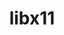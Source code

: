---
title: "libx11"
layout: cache
categories: [package, develop]
meta: {"versions": ["1.8.4", "1.8.7", "1.8.9"], "compilers": ["gcc@=11.1.0", "gcc@=11.4.0", "gcc@=9.4.0"], "oss": ["ubuntu20.04", "ubuntu22.04"], "platforms": ["linux"], "targets": ["neoverse_v1", "ppc64le", "x86_64_v3"], "stacks": ["data-vis-sdk", "e4s", "e4s-neoverse_v1", "e4s-power", "e4s-rocm-external", "gpu-tests", "root"], "num_specs": 52, "num_specs_by_stack": {"root": 52, "e4s-power": 5, "data-vis-sdk": 10, "gpu-tests": 15, "e4s-neoverse_v1": 2, "e4s-rocm-external": 5, "e4s": 4}}
spec_details: [{"hash": "2lgdyrz5uqurzgdqznjlte6wgp55q6ds", "compiler": "gcc@=9.4.0", "versions": ["1.8.9"], "os": "ubuntu20.04", "platform": "linux", "target": "ppc64le", "variants": ["build_system=autotools"], "stacks": ["root", "e4s-power"], "size": "-", "tarball": "https://binaries.spack.io/develop/build_cache/linux-ubuntu20.04-ppc64le/gcc-9.4.0/libx11-1.8.9/linux-ubuntu20.04-ppc64le-gcc-9.4.0-libx11-1.8.9-2lgdyrz5uqurzgdqznjlte6wgp55q6ds.spack"}, {"hash": "uqd6mxi6oxv7ojqzvsczf5sc35oxgzcm", "compiler": "gcc@=9.4.0", "versions": ["1.8.7"], "os": "ubuntu20.04", "platform": "linux", "target": "ppc64le", "variants": ["build_system=autotools"], "stacks": ["root", "e4s-power"], "size": "-", "tarball": "https://binaries.spack.io/develop/build_cache/linux-ubuntu20.04-ppc64le/gcc-9.4.0/libx11-1.8.7/linux-ubuntu20.04-ppc64le-gcc-9.4.0-libx11-1.8.7-uqd6mxi6oxv7ojqzvsczf5sc35oxgzcm.spack"}, {"hash": "uq6hle6v72r5cfwfevvevmnraax7og7o", "compiler": "gcc@=9.4.0", "versions": ["1.8.7"], "os": "ubuntu20.04", "platform": "linux", "target": "ppc64le", "variants": ["build_system=autotools"], "stacks": ["root", "e4s-power"], "size": "-", "tarball": "https://binaries.spack.io/develop/build_cache/linux-ubuntu20.04-ppc64le/gcc-9.4.0/libx11-1.8.7/linux-ubuntu20.04-ppc64le-gcc-9.4.0-libx11-1.8.7-uq6hle6v72r5cfwfevvevmnraax7og7o.spack"}, {"hash": "sfw6sufef2ib75x55plj63w65siikub2", "compiler": "gcc@=9.4.0", "versions": ["1.8.9"], "os": "ubuntu20.04", "platform": "linux", "target": "ppc64le", "variants": ["build_system=autotools"], "stacks": ["root", "e4s-power"], "size": "-", "tarball": "https://binaries.spack.io/develop/build_cache/linux-ubuntu20.04-ppc64le/gcc-9.4.0/libx11-1.8.9/linux-ubuntu20.04-ppc64le-gcc-9.4.0-libx11-1.8.9-sfw6sufef2ib75x55plj63w65siikub2.spack"}, {"hash": "5daz6jqtcveqof63cwjlk3gxndytbsik", "compiler": "gcc@=9.4.0", "versions": ["1.8.7"], "os": "ubuntu20.04", "platform": "linux", "target": "ppc64le", "variants": ["build_system=autotools"], "stacks": ["root", "e4s-power"], "size": "-", "tarball": "https://binaries.spack.io/develop/build_cache/linux-ubuntu20.04-ppc64le/gcc-9.4.0/libx11-1.8.7/linux-ubuntu20.04-ppc64le-gcc-9.4.0-libx11-1.8.7-5daz6jqtcveqof63cwjlk3gxndytbsik.spack"}, {"hash": "ijjq5l6o3hia5e5kkdrred6p6ujtkaqz", "compiler": "gcc@=11.1.0", "versions": ["1.8.9"], "os": "ubuntu20.04", "platform": "linux", "target": "x86_64_v3", "variants": ["build_system=autotools"], "stacks": ["root", "data-vis-sdk"], "size": "-", "tarball": "https://binaries.spack.io/develop/build_cache/linux-ubuntu20.04-x86_64_v3/gcc-11.1.0/libx11-1.8.9/linux-ubuntu20.04-x86_64_v3-gcc-11.1.0-libx11-1.8.9-ijjq5l6o3hia5e5kkdrred6p6ujtkaqz.spack"}, {"hash": "xjd65p2ibaeltpeoupanbcp5nvz4szc5", "compiler": "gcc@=11.1.0", "versions": ["1.8.7"], "os": "ubuntu20.04", "platform": "linux", "target": "x86_64_v3", "variants": ["build_system=autotools"], "stacks": ["root", "data-vis-sdk"], "size": "-", "tarball": "https://binaries.spack.io/develop/build_cache/linux-ubuntu20.04-x86_64_v3/gcc-11.1.0/libx11-1.8.7/linux-ubuntu20.04-x86_64_v3-gcc-11.1.0-libx11-1.8.7-xjd65p2ibaeltpeoupanbcp5nvz4szc5.spack"}, {"hash": "sw63bmukuokpkwuqrr3de7xyh5ze7yh2", "compiler": "gcc@=11.1.0", "versions": ["1.8.9"], "os": "ubuntu20.04", "platform": "linux", "target": "x86_64_v3", "variants": ["build_system=autotools"], "stacks": ["root", "data-vis-sdk"], "size": "-", "tarball": "https://binaries.spack.io/develop/build_cache/linux-ubuntu20.04-x86_64_v3/gcc-11.1.0/libx11-1.8.9/linux-ubuntu20.04-x86_64_v3-gcc-11.1.0-libx11-1.8.9-sw63bmukuokpkwuqrr3de7xyh5ze7yh2.spack"}, {"hash": "pd4bmj7xwzsm2j3q42k2auv44uklms4q", "compiler": "gcc@=11.1.0", "versions": ["1.8.9"], "os": "ubuntu20.04", "platform": "linux", "target": "x86_64_v3", "variants": ["build_system=autotools"], "stacks": ["root", "data-vis-sdk"], "size": "-", "tarball": "https://binaries.spack.io/develop/build_cache/linux-ubuntu20.04-x86_64_v3/gcc-11.1.0/libx11-1.8.9/linux-ubuntu20.04-x86_64_v3-gcc-11.1.0-libx11-1.8.9-pd4bmj7xwzsm2j3q42k2auv44uklms4q.spack"}, {"hash": "y57bqswkv3kyicx7tlujjaq3pzpejvmd", "compiler": "gcc@=11.1.0", "versions": ["1.8.7"], "os": "ubuntu20.04", "platform": "linux", "target": "x86_64_v3", "variants": ["build_system=autotools"], "stacks": ["root", "data-vis-sdk"], "size": "-", "tarball": "https://binaries.spack.io/develop/build_cache/linux-ubuntu20.04-x86_64_v3/gcc-11.1.0/libx11-1.8.7/linux-ubuntu20.04-x86_64_v3-gcc-11.1.0-libx11-1.8.7-y57bqswkv3kyicx7tlujjaq3pzpejvmd.spack"}, {"hash": "6wvgjvdbfukbdia2fyhx3l5entkerbcc", "compiler": "gcc@=11.1.0", "versions": ["1.8.7"], "os": "ubuntu20.04", "platform": "linux", "target": "x86_64_v3", "variants": ["build_system=autotools"], "stacks": ["root", "data-vis-sdk"], "size": "-", "tarball": "https://binaries.spack.io/develop/build_cache/linux-ubuntu20.04-x86_64_v3/gcc-11.1.0/libx11-1.8.7/linux-ubuntu20.04-x86_64_v3-gcc-11.1.0-libx11-1.8.7-6wvgjvdbfukbdia2fyhx3l5entkerbcc.spack"}, {"hash": "dzcculyjac4gdp6unumwpt52a74hdyk5", "compiler": "gcc@=11.1.0", "versions": ["1.8.7"], "os": "ubuntu20.04", "platform": "linux", "target": "x86_64_v3", "variants": ["build_system=autotools"], "stacks": ["root", "data-vis-sdk"], "size": "-", "tarball": "https://binaries.spack.io/develop/build_cache/linux-ubuntu20.04-x86_64_v3/gcc-11.1.0/libx11-1.8.7/linux-ubuntu20.04-x86_64_v3-gcc-11.1.0-libx11-1.8.7-dzcculyjac4gdp6unumwpt52a74hdyk5.spack"}, {"hash": "3j6onea3rfoikaf2l6xz6sw6twjrbvke", "compiler": "gcc@=11.1.0", "versions": ["1.8.7"], "os": "ubuntu20.04", "platform": "linux", "target": "x86_64_v3", "variants": ["build_system=autotools"], "stacks": ["root", "data-vis-sdk"], "size": "-", "tarball": "https://binaries.spack.io/develop/build_cache/linux-ubuntu20.04-x86_64_v3/gcc-11.1.0/libx11-1.8.7/linux-ubuntu20.04-x86_64_v3-gcc-11.1.0-libx11-1.8.7-3j6onea3rfoikaf2l6xz6sw6twjrbvke.spack"}, {"hash": "jy3gw5s2hbugseiiau2627lvpmngox5b", "compiler": "gcc@=11.1.0", "versions": ["1.8.9"], "os": "ubuntu20.04", "platform": "linux", "target": "x86_64_v3", "variants": ["build_system=autotools"], "stacks": ["root", "data-vis-sdk"], "size": "-", "tarball": "https://binaries.spack.io/develop/build_cache/linux-ubuntu20.04-x86_64_v3/gcc-11.1.0/libx11-1.8.9/linux-ubuntu20.04-x86_64_v3-gcc-11.1.0-libx11-1.8.9-jy3gw5s2hbugseiiau2627lvpmngox5b.spack"}, {"hash": "v2hdvxsp2jenibzfmw2ecrbvddgkt254", "compiler": "gcc@=11.1.0", "versions": ["1.8.7"], "os": "ubuntu20.04", "platform": "linux", "target": "x86_64_v3", "variants": ["build_system=autotools"], "stacks": ["root", "data-vis-sdk"], "size": "-", "tarball": "https://binaries.spack.io/develop/build_cache/linux-ubuntu20.04-x86_64_v3/gcc-11.1.0/libx11-1.8.7/linux-ubuntu20.04-x86_64_v3-gcc-11.1.0-libx11-1.8.7-v2hdvxsp2jenibzfmw2ecrbvddgkt254.spack"}, {"hash": "thtadfpmwp4ulfot4wdcsti4xyel7i5u", "compiler": "gcc@=11.1.0", "versions": ["1.8.4"], "os": "ubuntu20.04", "platform": "linux", "target": "x86_64_v3", "variants": ["build_system=autotools"], "stacks": ["root", "gpu-tests"], "size": "-", "tarball": "https://binaries.spack.io/develop/build_cache/linux-ubuntu20.04-x86_64_v3/gcc-11.1.0/libx11-1.8.4/linux-ubuntu20.04-x86_64_v3-gcc-11.1.0-libx11-1.8.4-thtadfpmwp4ulfot4wdcsti4xyel7i5u.spack"}, {"hash": "l3rhczikenehqbz6uhzcg2q65pv6ixef", "compiler": "gcc@=11.1.0", "versions": ["1.8.4"], "os": "ubuntu20.04", "platform": "linux", "target": "x86_64_v3", "variants": ["build_system=autotools"], "stacks": ["root", "gpu-tests"], "size": "-", "tarball": "https://binaries.spack.io/develop/build_cache/linux-ubuntu20.04-x86_64_v3/gcc-11.1.0/libx11-1.8.4/linux-ubuntu20.04-x86_64_v3-gcc-11.1.0-libx11-1.8.4-l3rhczikenehqbz6uhzcg2q65pv6ixef.spack"}, {"hash": "ywyajq36zur3ouc6ggflapostppiesul", "compiler": "gcc@=11.1.0", "versions": ["1.8.4"], "os": "ubuntu20.04", "platform": "linux", "target": "x86_64_v3", "variants": ["build_system=autotools"], "stacks": ["root", "gpu-tests"], "size": "-", "tarball": "https://binaries.spack.io/develop/build_cache/linux-ubuntu20.04-x86_64_v3/gcc-11.1.0/libx11-1.8.4/linux-ubuntu20.04-x86_64_v3-gcc-11.1.0-libx11-1.8.4-ywyajq36zur3ouc6ggflapostppiesul.spack"}, {"hash": "46gzmkirgbobehqil5gydsscbyovks7a", "compiler": "gcc@=11.1.0", "versions": ["1.8.4"], "os": "ubuntu20.04", "platform": "linux", "target": "x86_64_v3", "variants": ["build_system=autotools"], "stacks": ["root", "gpu-tests"], "size": "-", "tarball": "https://binaries.spack.io/develop/build_cache/linux-ubuntu20.04-x86_64_v3/gcc-11.1.0/libx11-1.8.4/linux-ubuntu20.04-x86_64_v3-gcc-11.1.0-libx11-1.8.4-46gzmkirgbobehqil5gydsscbyovks7a.spack"}, {"hash": "nflqiemlegdvxu4et2sph6kbtrecbsj6", "compiler": "gcc@=11.1.0", "versions": ["1.8.4"], "os": "ubuntu20.04", "platform": "linux", "target": "x86_64_v3", "variants": ["build_system=autotools"], "stacks": ["root", "gpu-tests"], "size": "-", "tarball": "https://binaries.spack.io/develop/build_cache/linux-ubuntu20.04-x86_64_v3/gcc-11.1.0/libx11-1.8.4/linux-ubuntu20.04-x86_64_v3-gcc-11.1.0-libx11-1.8.4-nflqiemlegdvxu4et2sph6kbtrecbsj6.spack"}, {"hash": "zyyrcvp37inergn75npzmyam5f7yqxx5", "compiler": "gcc@=11.1.0", "versions": ["1.8.4"], "os": "ubuntu20.04", "platform": "linux", "target": "x86_64_v3", "variants": ["build_system=autotools"], "stacks": ["root", "gpu-tests"], "size": "-", "tarball": "https://binaries.spack.io/develop/build_cache/linux-ubuntu20.04-x86_64_v3/gcc-11.1.0/libx11-1.8.4/linux-ubuntu20.04-x86_64_v3-gcc-11.1.0-libx11-1.8.4-zyyrcvp37inergn75npzmyam5f7yqxx5.spack"}, {"hash": "73wwdzxixoa4cmcdz7v7abnv2my6aaqx", "compiler": "gcc@=11.1.0", "versions": ["1.8.4"], "os": "ubuntu20.04", "platform": "linux", "target": "x86_64_v3", "variants": ["build_system=autotools"], "stacks": ["root", "gpu-tests"], "size": "-", "tarball": "https://binaries.spack.io/develop/build_cache/linux-ubuntu20.04-x86_64_v3/gcc-11.1.0/libx11-1.8.4/linux-ubuntu20.04-x86_64_v3-gcc-11.1.0-libx11-1.8.4-73wwdzxixoa4cmcdz7v7abnv2my6aaqx.spack"}, {"hash": "4ckx4cbm4t765pcphneemdtmssiknxo7", "compiler": "gcc@=11.1.0", "versions": ["1.8.4"], "os": "ubuntu20.04", "platform": "linux", "target": "x86_64_v3", "variants": ["build_system=autotools"], "stacks": ["root", "gpu-tests"], "size": "-", "tarball": "https://binaries.spack.io/develop/build_cache/linux-ubuntu20.04-x86_64_v3/gcc-11.1.0/libx11-1.8.4/linux-ubuntu20.04-x86_64_v3-gcc-11.1.0-libx11-1.8.4-4ckx4cbm4t765pcphneemdtmssiknxo7.spack"}, {"hash": "jdzxuaqob72vq5w34r65roqoccwftqic", "compiler": "gcc@=11.1.0", "versions": ["1.8.4"], "os": "ubuntu20.04", "platform": "linux", "target": "x86_64_v3", "variants": ["build_system=autotools"], "stacks": ["root", "gpu-tests"], "size": "-", "tarball": "https://binaries.spack.io/develop/build_cache/linux-ubuntu20.04-x86_64_v3/gcc-11.1.0/libx11-1.8.4/linux-ubuntu20.04-x86_64_v3-gcc-11.1.0-libx11-1.8.4-jdzxuaqob72vq5w34r65roqoccwftqic.spack"}, {"hash": "kkblmu4b4wrhu4l4l3snt555gos577v6", "compiler": "gcc@=11.1.0", "versions": ["1.8.4"], "os": "ubuntu20.04", "platform": "linux", "target": "x86_64_v3", "variants": ["build_system=autotools"], "stacks": ["root", "gpu-tests"], "size": "-", "tarball": "https://binaries.spack.io/develop/build_cache/linux-ubuntu20.04-x86_64_v3/gcc-11.1.0/libx11-1.8.4/linux-ubuntu20.04-x86_64_v3-gcc-11.1.0-libx11-1.8.4-kkblmu4b4wrhu4l4l3snt555gos577v6.spack"}, {"hash": "5oycdy27zswbmp6ybzotjm3aq3chlacr", "compiler": "gcc@=11.1.0", "versions": ["1.8.4"], "os": "ubuntu20.04", "platform": "linux", "target": "x86_64_v3", "variants": ["build_system=autotools"], "stacks": ["root", "gpu-tests"], "size": "-", "tarball": "https://binaries.spack.io/develop/build_cache/linux-ubuntu20.04-x86_64_v3/gcc-11.1.0/libx11-1.8.4/linux-ubuntu20.04-x86_64_v3-gcc-11.1.0-libx11-1.8.4-5oycdy27zswbmp6ybzotjm3aq3chlacr.spack"}, {"hash": "zv3nml3pzebkwkpmcen47xntj5uj7gsr", "compiler": "gcc@=11.1.0", "versions": ["1.8.4"], "os": "ubuntu20.04", "platform": "linux", "target": "x86_64_v3", "variants": ["build_system=autotools"], "stacks": ["root", "gpu-tests"], "size": "-", "tarball": "https://binaries.spack.io/develop/build_cache/linux-ubuntu20.04-x86_64_v3/gcc-11.1.0/libx11-1.8.4/linux-ubuntu20.04-x86_64_v3-gcc-11.1.0-libx11-1.8.4-zv3nml3pzebkwkpmcen47xntj5uj7gsr.spack"}, {"hash": "bjmy5h7pxjjtrtva33tefg7jgfsinbvz", "compiler": "gcc@=11.1.0", "versions": ["1.8.4"], "os": "ubuntu20.04", "platform": "linux", "target": "x86_64_v3", "variants": ["build_system=autotools"], "stacks": ["root", "gpu-tests"], "size": "-", "tarball": "https://binaries.spack.io/develop/build_cache/linux-ubuntu20.04-x86_64_v3/gcc-11.1.0/libx11-1.8.4/linux-ubuntu20.04-x86_64_v3-gcc-11.1.0-libx11-1.8.4-bjmy5h7pxjjtrtva33tefg7jgfsinbvz.spack"}, {"hash": "g5ajbjb7c6lcsopesj72x6klah4z2ggy", "compiler": "gcc@=11.1.0", "versions": ["1.8.4"], "os": "ubuntu20.04", "platform": "linux", "target": "x86_64_v3", "variants": ["build_system=autotools"], "stacks": ["root", "gpu-tests"], "size": "-", "tarball": "https://binaries.spack.io/develop/build_cache/linux-ubuntu20.04-x86_64_v3/gcc-11.1.0/libx11-1.8.4/linux-ubuntu20.04-x86_64_v3-gcc-11.1.0-libx11-1.8.4-g5ajbjb7c6lcsopesj72x6klah4z2ggy.spack"}, {"hash": "54qmm6fxmyxd5wvmohfnvidvgtzdedgm", "compiler": "gcc@=11.1.0", "versions": ["1.8.4"], "os": "ubuntu20.04", "platform": "linux", "target": "x86_64_v3", "variants": ["build_system=autotools"], "stacks": ["root", "gpu-tests"], "size": "-", "tarball": "https://binaries.spack.io/develop/build_cache/linux-ubuntu20.04-x86_64_v3/gcc-11.1.0/libx11-1.8.4/linux-ubuntu20.04-x86_64_v3-gcc-11.1.0-libx11-1.8.4-54qmm6fxmyxd5wvmohfnvidvgtzdedgm.spack"}, {"hash": "az4r3a7u5o46otwmnmkxysypjll2obd2", "compiler": "gcc@=11.4.0", "versions": ["1.8.9"], "os": "ubuntu22.04", "platform": "linux", "target": "neoverse_v1", "variants": ["build_system=autotools"], "stacks": ["e4s-neoverse_v1", "root"], "size": "-", "tarball": "https://binaries.spack.io/develop/build_cache/linux-ubuntu22.04-neoverse_v1/gcc-11.4.0/libx11-1.8.9/linux-ubuntu22.04-neoverse_v1-gcc-11.4.0-libx11-1.8.9-az4r3a7u5o46otwmnmkxysypjll2obd2.spack"}, {"hash": "wzo5gdduod3ua54yaffuwzvulppxpl2b", "compiler": "gcc@=11.4.0", "versions": ["1.8.9"], "os": "ubuntu22.04", "platform": "linux", "target": "neoverse_v1", "variants": ["build_system=autotools"], "stacks": ["e4s-neoverse_v1", "root"], "size": "-", "tarball": "https://binaries.spack.io/develop/build_cache/linux-ubuntu22.04-neoverse_v1/gcc-11.4.0/libx11-1.8.9/linux-ubuntu22.04-neoverse_v1-gcc-11.4.0-libx11-1.8.9-wzo5gdduod3ua54yaffuwzvulppxpl2b.spack"}, {"hash": "7x5v5vqpfodezzbwci4eohenh6qxc55d", "compiler": "gcc@=11.4.0", "versions": ["1.8.7"], "os": "ubuntu22.04", "platform": "linux", "target": "neoverse_v1", "variants": ["build_system=autotools"], "stacks": ["root"], "size": "-", "tarball": "https://binaries.spack.io/develop/build_cache/linux-ubuntu22.04-neoverse_v1/gcc-11.4.0/libx11-1.8.7/linux-ubuntu22.04-neoverse_v1-gcc-11.4.0-libx11-1.8.7-7x5v5vqpfodezzbwci4eohenh6qxc55d.spack"}, {"hash": "nd6w3k7agph3re3zocmjtrmrs5by46xf", "compiler": "gcc@=11.4.0", "versions": ["1.8.7"], "os": "ubuntu22.04", "platform": "linux", "target": "neoverse_v1", "variants": ["build_system=autotools"], "stacks": ["root"], "size": "-", "tarball": "https://binaries.spack.io/develop/build_cache/linux-ubuntu22.04-neoverse_v1/gcc-11.4.0/libx11-1.8.7/linux-ubuntu22.04-neoverse_v1-gcc-11.4.0-libx11-1.8.7-nd6w3k7agph3re3zocmjtrmrs5by46xf.spack"}, {"hash": "pzenvuvibdgygybviaevbysuje7vnnj7", "compiler": "gcc@=11.4.0", "versions": ["1.8.7"], "os": "ubuntu22.04", "platform": "linux", "target": "neoverse_v1", "variants": ["build_system=autotools"], "stacks": ["root"], "size": "-", "tarball": "https://binaries.spack.io/develop/build_cache/linux-ubuntu22.04-neoverse_v1/gcc-11.4.0/libx11-1.8.7/linux-ubuntu22.04-neoverse_v1-gcc-11.4.0-libx11-1.8.7-pzenvuvibdgygybviaevbysuje7vnnj7.spack"}, {"hash": "xmyxuvsjzkdiwvmg3wbrxzdrramiwbtf", "compiler": "gcc@=11.4.0", "versions": ["1.8.9"], "os": "ubuntu22.04", "platform": "linux", "target": "x86_64_v3", "variants": ["build_system=autotools"], "stacks": ["root", "e4s-rocm-external"], "size": "-", "tarball": "https://binaries.spack.io/develop/build_cache/linux-ubuntu22.04-x86_64_v3/gcc-11.4.0/libx11-1.8.9/linux-ubuntu22.04-x86_64_v3-gcc-11.4.0-libx11-1.8.9-xmyxuvsjzkdiwvmg3wbrxzdrramiwbtf.spack"}, {"hash": "fzjjg77ee7o73q66ecpvl2t32bmgpkd3", "compiler": "gcc@=11.4.0", "versions": ["1.8.9"], "os": "ubuntu22.04", "platform": "linux", "target": "x86_64_v3", "variants": ["build_system=autotools"], "stacks": ["root", "e4s"], "size": "-", "tarball": "https://binaries.spack.io/develop/build_cache/linux-ubuntu22.04-x86_64_v3/gcc-11.4.0/libx11-1.8.9/linux-ubuntu22.04-x86_64_v3-gcc-11.4.0-libx11-1.8.9-fzjjg77ee7o73q66ecpvl2t32bmgpkd3.spack"}, {"hash": "hxcyw6dspxfk4ti2axlznxfp262dctpw", "compiler": "gcc@=11.4.0", "versions": ["1.8.7"], "os": "ubuntu22.04", "platform": "linux", "target": "x86_64_v3", "variants": ["build_system=autotools"], "stacks": ["root"], "size": "-", "tarball": "https://binaries.spack.io/develop/build_cache/linux-ubuntu22.04-x86_64_v3/gcc-11.4.0/libx11-1.8.7/linux-ubuntu22.04-x86_64_v3-gcc-11.4.0-libx11-1.8.7-hxcyw6dspxfk4ti2axlznxfp262dctpw.spack"}, {"hash": "z3bpstoeaxxqlinvtz3tq3qrk7doeory", "compiler": "gcc@=11.4.0", "versions": ["1.8.9"], "os": "ubuntu22.04", "platform": "linux", "target": "x86_64_v3", "variants": ["build_system=autotools"], "stacks": ["root", "e4s"], "size": "-", "tarball": "https://binaries.spack.io/develop/build_cache/linux-ubuntu22.04-x86_64_v3/gcc-11.4.0/libx11-1.8.9/linux-ubuntu22.04-x86_64_v3-gcc-11.4.0-libx11-1.8.9-z3bpstoeaxxqlinvtz3tq3qrk7doeory.spack"}, {"hash": "cgmg3oj6u6sb3rzudgdw6bxgs3bcex5d", "compiler": "gcc@=11.4.0", "versions": ["1.8.7"], "os": "ubuntu22.04", "platform": "linux", "target": "x86_64_v3", "variants": ["build_system=autotools"], "stacks": ["root"], "size": "-", "tarball": "https://binaries.spack.io/develop/build_cache/linux-ubuntu22.04-x86_64_v3/gcc-11.4.0/libx11-1.8.7/linux-ubuntu22.04-x86_64_v3-gcc-11.4.0-libx11-1.8.7-cgmg3oj6u6sb3rzudgdw6bxgs3bcex5d.spack"}, {"hash": "f7uy4dqiiwuabvknqb2fg2vhe2ujvzkf", "compiler": "gcc@=11.4.0", "versions": ["1.8.7"], "os": "ubuntu22.04", "platform": "linux", "target": "x86_64_v3", "variants": ["build_system=autotools"], "stacks": ["root"], "size": "-", "tarball": "https://binaries.spack.io/develop/build_cache/linux-ubuntu22.04-x86_64_v3/gcc-11.4.0/libx11-1.8.7/linux-ubuntu22.04-x86_64_v3-gcc-11.4.0-libx11-1.8.7-f7uy4dqiiwuabvknqb2fg2vhe2ujvzkf.spack"}, {"hash": "4tnw5mqkzmkrmijepdxf5ehryt4hubwj", "compiler": "gcc@=11.4.0", "versions": ["1.8.7"], "os": "ubuntu22.04", "platform": "linux", "target": "x86_64_v3", "variants": ["build_system=autotools"], "stacks": ["root"], "size": "-", "tarball": "https://binaries.spack.io/develop/build_cache/linux-ubuntu22.04-x86_64_v3/gcc-11.4.0/libx11-1.8.7/linux-ubuntu22.04-x86_64_v3-gcc-11.4.0-libx11-1.8.7-4tnw5mqkzmkrmijepdxf5ehryt4hubwj.spack"}, {"hash": "ueqdzl62zhxjln4suygldyyy6p4kq7aj", "compiler": "gcc@=11.4.0", "versions": ["1.8.7"], "os": "ubuntu22.04", "platform": "linux", "target": "x86_64_v3", "variants": ["build_system=autotools"], "stacks": ["root"], "size": "-", "tarball": "https://binaries.spack.io/develop/build_cache/linux-ubuntu22.04-x86_64_v3/gcc-11.4.0/libx11-1.8.7/linux-ubuntu22.04-x86_64_v3-gcc-11.4.0-libx11-1.8.7-ueqdzl62zhxjln4suygldyyy6p4kq7aj.spack"}, {"hash": "3xentmflxqf4grwjfijez6sivzarnauv", "compiler": "gcc@=11.4.0", "versions": ["1.8.7"], "os": "ubuntu22.04", "platform": "linux", "target": "x86_64_v3", "variants": ["build_system=autotools"], "stacks": ["root", "e4s-rocm-external"], "size": "-", "tarball": "https://binaries.spack.io/develop/build_cache/linux-ubuntu22.04-x86_64_v3/gcc-11.4.0/libx11-1.8.7/linux-ubuntu22.04-x86_64_v3-gcc-11.4.0-libx11-1.8.7-3xentmflxqf4grwjfijez6sivzarnauv.spack"}, {"hash": "hxs6pcukljyvk3kid2dfoztcfpjglx37", "compiler": "gcc@=11.4.0", "versions": ["1.8.9"], "os": "ubuntu22.04", "platform": "linux", "target": "x86_64_v3", "variants": ["build_system=autotools"], "stacks": ["root", "e4s-rocm-external"], "size": "-", "tarball": "https://binaries.spack.io/develop/build_cache/linux-ubuntu22.04-x86_64_v3/gcc-11.4.0/libx11-1.8.9/linux-ubuntu22.04-x86_64_v3-gcc-11.4.0-libx11-1.8.9-hxs6pcukljyvk3kid2dfoztcfpjglx37.spack"}, {"hash": "ky3iixiedwmmvmkgeiuqpg3ojusddrjz", "compiler": "gcc@=11.4.0", "versions": ["1.8.7"], "os": "ubuntu22.04", "platform": "linux", "target": "x86_64_v3", "variants": ["build_system=autotools"], "stacks": ["root"], "size": "-", "tarball": "https://binaries.spack.io/develop/build_cache/linux-ubuntu22.04-x86_64_v3/gcc-11.4.0/libx11-1.8.7/linux-ubuntu22.04-x86_64_v3-gcc-11.4.0-libx11-1.8.7-ky3iixiedwmmvmkgeiuqpg3ojusddrjz.spack"}, {"hash": "metqzk6cugenmf32ac3yvswhgvohkfds", "compiler": "gcc@=11.4.0", "versions": ["1.8.7"], "os": "ubuntu22.04", "platform": "linux", "target": "x86_64_v3", "variants": ["build_system=autotools"], "stacks": ["root"], "size": "-", "tarball": "https://binaries.spack.io/develop/build_cache/linux-ubuntu22.04-x86_64_v3/gcc-11.4.0/libx11-1.8.7/linux-ubuntu22.04-x86_64_v3-gcc-11.4.0-libx11-1.8.7-metqzk6cugenmf32ac3yvswhgvohkfds.spack"}, {"hash": "nlxn2ys3ju5ac6kgljgruqxhpdipxkk7", "compiler": "gcc@=11.4.0", "versions": ["1.8.9"], "os": "ubuntu22.04", "platform": "linux", "target": "x86_64_v3", "variants": ["build_system=autotools"], "stacks": ["root", "e4s"], "size": "-", "tarball": "https://binaries.spack.io/develop/build_cache/linux-ubuntu22.04-x86_64_v3/gcc-11.4.0/libx11-1.8.9/linux-ubuntu22.04-x86_64_v3-gcc-11.4.0-libx11-1.8.9-nlxn2ys3ju5ac6kgljgruqxhpdipxkk7.spack"}, {"hash": "6yhkzht3mhnhkwrefv4yhxnkqmtjwkyz", "compiler": "gcc@=11.4.0", "versions": ["1.8.7"], "os": "ubuntu22.04", "platform": "linux", "target": "x86_64_v3", "variants": ["build_system=autotools"], "stacks": ["root", "e4s-rocm-external"], "size": "-", "tarball": "https://binaries.spack.io/develop/build_cache/linux-ubuntu22.04-x86_64_v3/gcc-11.4.0/libx11-1.8.7/linux-ubuntu22.04-x86_64_v3-gcc-11.4.0-libx11-1.8.7-6yhkzht3mhnhkwrefv4yhxnkqmtjwkyz.spack"}, {"hash": "kcfrqygattrtkaeohxsgazm76nigxv42", "compiler": "gcc@=11.4.0", "versions": ["1.8.9"], "os": "ubuntu22.04", "platform": "linux", "target": "x86_64_v3", "variants": ["build_system=autotools"], "stacks": ["root", "e4s"], "size": "-", "tarball": "https://binaries.spack.io/develop/build_cache/linux-ubuntu22.04-x86_64_v3/gcc-11.4.0/libx11-1.8.9/linux-ubuntu22.04-x86_64_v3-gcc-11.4.0-libx11-1.8.9-kcfrqygattrtkaeohxsgazm76nigxv42.spack"}, {"hash": "5zujo4xn5miyrxzzyvte7rtn33dlamuz", "compiler": "gcc@=11.4.0", "versions": ["1.8.7"], "os": "ubuntu22.04", "platform": "linux", "target": "x86_64_v3", "variants": ["build_system=autotools"], "stacks": ["root"], "size": "-", "tarball": "https://binaries.spack.io/develop/build_cache/linux-ubuntu22.04-x86_64_v3/gcc-11.4.0/libx11-1.8.7/linux-ubuntu22.04-x86_64_v3-gcc-11.4.0-libx11-1.8.7-5zujo4xn5miyrxzzyvte7rtn33dlamuz.spack"}, {"hash": "mlfasrl6wc5crdxpvmuwwkmav3bmqinx", "compiler": "gcc@=11.4.0", "versions": ["1.8.7"], "os": "ubuntu22.04", "platform": "linux", "target": "x86_64_v3", "variants": ["build_system=autotools"], "stacks": ["root", "e4s-rocm-external"], "size": "-", "tarball": "https://binaries.spack.io/develop/build_cache/linux-ubuntu22.04-x86_64_v3/gcc-11.4.0/libx11-1.8.7/linux-ubuntu22.04-x86_64_v3-gcc-11.4.0-libx11-1.8.7-mlfasrl6wc5crdxpvmuwwkmav3bmqinx.spack"}]
---